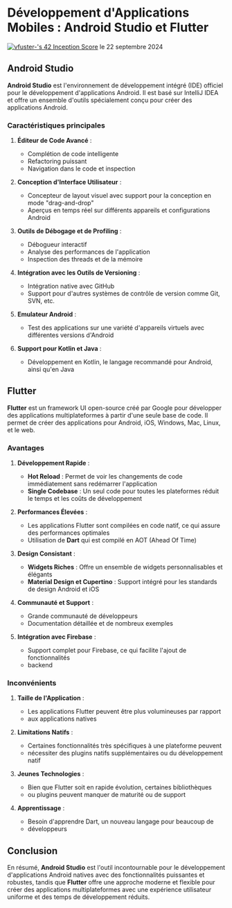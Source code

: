 # Développement d'Applications Mobiles : Android Studio et Flutter

[![vfuster-'s 42 Inception Score](https://badge42.coday.fr/api/v2/cltpx5zqv531101p4bte37ts1/project/3469182)](https://github.com/Coday-meric/badge42) le 22 septembre 2024

## Android Studio

**Android Studio** est l'environnement de développement intégré (IDE) officiel pour le développement d'applications Android. Il est basé sur IntelliJ IDEA et offre un ensemble d'outils spécialement conçu pour créer des applications Android.

### Caractéristiques principales

1. **Éditeur de Code Avancé** :
   - Complétion de code intelligente
   - Refactoring puissant
   - Navigation dans le code et inspection

2. **Conception d'Interface Utilisateur** :
   - Concepteur de layout visuel avec support pour la conception en mode "drag-and-drop"
   - Aperçus en temps réel sur différents appareils et configurations Android

3. **Outils de Débogage et de Profiling** :
   - Débogueur interactif
   - Analyse des performances de l'application
   - Inspection des threads et de la mémoire

4. **Intégration avec les Outils de Versioning** :
   - Intégration native avec GitHub
   - Support pour d'autres systèmes de contrôle de version comme Git, SVN, etc.

5. **Emulateur Android** :
   - Test des applications sur une variété d'appareils virtuels avec différentes versions d'Android

6. **Support pour Kotlin et Java** :
   - Développement en Kotlin, le langage recommandé pour Android, ainsi qu'en Java

## Flutter

**Flutter** est un framework UI open-source créé par Google pour développer des applications multiplateformes à partir d'une seule base de code. Il permet de créer des applications pour Android, iOS, Windows, Mac, Linux, et le web.

### Avantages

1. **Développement Rapide** :
   - **Hot Reload** : Permet de voir les changements de code immédiatement sans redémarrer l'application
   - **Single Codebase** : Un seul code pour toutes les plateformes réduit le temps et les coûts de développement

2. **Performances Élevées** :
   - Les applications Flutter sont compilées en code natif, ce qui assure des performances optimales
   - Utilisation de **Dart** qui est compilé en AOT (Ahead Of Time)

3. **Design Consistant** :
   - **Widgets Riches** : Offre un ensemble de widgets personnalisables et élégants
   - **Material Design et Cupertino** : Support intégré pour les standards de design Android et iOS

4. **Communauté et Support** :
   - Grande communauté de développeurs
   - Documentation détaillée et de nombreux exemples

5. **Intégration avec Firebase** :
   - Support complet pour Firebase, ce qui facilite l'ajout de fonctionnalités
   - backend

### Inconvénients

1. **Taille de l'Application** :
   - Les applications Flutter peuvent être plus volumineuses par rapport
   - aux applications natives

2. **Limitations Natifs** :
   - Certaines fonctionnalités très spécifiques à une plateforme peuvent
   - nécessiter des plugins natifs supplémentaires ou du développement natif

3. **Jeunes Technologies** :
   - Bien que Flutter soit en rapide évolution, certaines bibliothèques
   - ou plugins peuvent manquer de maturité ou de support

4. **Apprentissage** :
   - Besoin d'apprendre Dart, un nouveau langage pour beaucoup de
   - développeurs

## Conclusion

En résumé, **Android Studio** est l'outil incontournable pour le
développement d'applications Android natives avec des fonctionnalités puissantes et robustes, tandis que **Flutter** offre une approche moderne et flexible pour créer des applications multiplateformes avec une expérience utilisateur uniforme et des temps de développement réduits.
